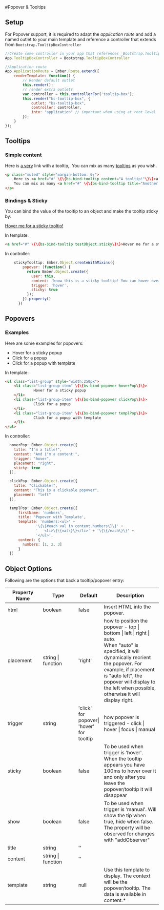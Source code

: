 #Popover & Tooltips

## Setup

For Popover support, it is required to adapt the _application route_ and add a named outlet to your main template and reference a controller that extends from `Bootstrap.TooltipBoxController`

``` javascript
//Create some controller in your app that references _Bootstrap.TooltipBoxController_
App.TooltipBoxController = Bootstrap.TooltipBoxController

//Application route
App.ApplicationRoute = Ember.Route.extend({
    renderTemplate: function() {
        // Render default outlet
        this.render();
        // render extra outlets
        var controller = this.controllerFor('tooltip-box');
        this.render("bs-tooltip-box", {
            outlet: "bs-tooltip-box",
            controller: controller,
            into: "application" // important when using at root level
        });
    }
});

```

## Tooltips

### Simple content

<div class="bs-example">
<p class="muted" style="margin-bottom: 0;">Here is <a href="#" {{bs-bind-tooltip content="A tooltip!"}}>a very</a> link with a tooltip,.
    You can mix as many <a href="#" {{bs-bind-tooltip title="Another tooltip!"}}>tooltips</a> as you wish.
</p>
</div>

``` html
<p class="muted" style="margin-bottom: 0;">
    Here is <a href="#" \{\{bs-bind-tooltip content="A tooltip!"\}\}>a very</a> link with a tooltip,.
    You can mix as many <a href="#" \{\{bs-bind-tooltip title="Another tooltip!"\}\}>tooltips</a> as you wish.
</p>
```

### Bindings & Sticky

You can bind the value of the tooltip to an object and make the tooltip sticky by:

<div class="bs-example">
    <a href="#" {{bs-bind-tooltip testObject.sticky}}>Hover me for a sticky tooltip!</a>
</div>

In template:

``` html
<a href="#" \{\{bs-bind-tooltip testObject.sticky\}\}>Hover me for a sticky tooltip!</a>
```

In controller:

``` javascript
    stickyTooltip: Ember.Object.createWithMixins({
        popover: (function() {
          return Ember.Object.create({
            user: this,
            content: 'know this is a sticky tooltip! You can hover over it.',
            trigger: 'hover',
            sticky: true
          });
        }).property()
      })
```

## Popovers

### Examples

Here are some examples for popovers:

<div class="bs-example">
    <ul class="list-group" style="width:250px">
        <li class="list-group-item" {{bs-bind-popover hoverPop}}>
                 Hover for a sticky popup
        </li>
        <li class="list-group-item" {{bs-bind-popover clickPop}}>
                 Click for a popup
        </li>
        <li class="list-group-item" {{bs-bind-popover templPop}}>
                 Click for a popup with template
        </li>
    </ul>
</div>

In template:
``` html
<ul class="list-group" style="width:250px">
    <li class="list-group-item" \{\{bs-bind-popover hoverPop\}\}>
             Hover for a sticky popup
    </li>
    <li class="list-group-item" \{\{bs-bind-popover clickPop\}\}>
             Click for a popup
    </li>
    <li class="list-group-item" \{\{bs-bind-popover templPop\}\}>
             Click for a popup with template
    </li>
</ul>
```

In controller:

``` javascript
  hoverPop: Ember.Object.create({
    title: "I'm a title!",
    content: "And i'm a content!",
    trigger: "hover",
    placement: "right",
    sticky: true
  }),

  clickPop: Ember.Object.create({
    title: "Clickable!",
    content: "This is a clickable popover",
    placement: "left"
  }),

  templPop: Ember.Object.create({
      firstName: 'numbers',
      title: 'Popover with Template',
      template: 'numbers:<ul>' +
              '\{\{#each val in content.numbers\}\}' +
              '   <li>\{\{val\}\}</li>' + '\{\{/each\}\}' +
              '</ul>',
      content: {
        numbers: [1, 2, 3]
      }
  })

```


## Object Options

Following are the options that back a tooltip/popover entry:

<div class="table-responsive">
    <table class="table table-bordered table-striped">
        <thead>
            <tr>
                <th style="width: 100px;">Property Name</th>
                <th style="width: 100px;">Type</th>
                <th style="width: 50px;">Default</th>
                <th>Description</th>
            </tr>
        </thead>
        <tbody>
            <tr>
                <td>html</td>
                <td>boolean</td>
                <td>false</td>
                <td>Insert HTML into the popover.</td>
            </tr>
            <tr>
                <td>placement</td>
                <td>string | function</td>
                <td>'right'</td>
                <td>how to position the popover - top | bottom | left | right | auto.<br> When "auto" is specified, it will dynamically reorient the popover. For example, if placement is "auto left", the popover will display to the left when possible, otherwise it will display right.</td>
            </tr>
            <tr>
                <td>trigger</td>
                <td>string</td>
                <td>'click' for popover| 'hover' for tooltip</td>
                <td>how popover is triggered - click | hover | focus | manual</td>
            </tr>
            <tr>
                <td>sticky</td>
                <td>boolean</td>
                <td>false</td>
                <td>To be used when trigger is 'hover'.
                    When the tooltip appears you have 100ms to hover over it and only after you leave the popover/tooltip it will disappear</td>
            </tr>
            <tr>
                <td>show</td>
                <td>boolean</td>
                <td>false</td>
                <td>To be used when trigger is 'manual'.
                    Will show the tip when true, hide when false.
                    The property will be observed for changes with "addObserver"
                </td>
            </tr>
            <tr>
                <td>title</td>
                <td>string</td>
                <td>''</td>
                <td></td>
            </tr>
            <tr>
                <td>content</td>
                <td>string | function</td>
                <td>''</td>
                <td></td>
            </tr>
            <tr>
                <td>template</td>
                <td>string</td>
                <td>null</td>
                <td>Use this template to display. The context will be the popover/tooltip. The data is available in content.*</td>
            </tr>
        </tbody>
    </table>
</div>


